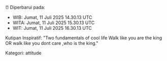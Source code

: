 ⏰ Diperbarui pada:
- WIB: Jumat, 11 Juli 2025 14.30.13 UTC
- WITA: Jumat, 11 Juli 2025 15.30.13 UTC
- WIT: Jumat, 11 Juli 2025 16.30.13 UTC

Kutipan Inspiratif:
"Two fundamentals of cool life  Walk like you are the king OR walk like you dont care ,who is the king."


Kategori: attitude

